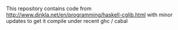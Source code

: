 This repository contains code from http://www.dinkla.net/en/programming/haskell-cglib.html with minor updates to get it compile under recent ghc / cabal